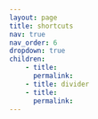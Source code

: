 ```yaml
---
layout: page
title: shortcuts
nav: true
nav_order: 6
dropdown: true
children: 
    - title: 
      permalink: 
    - title: divider
    - title: 
      permalink: 
---
```

